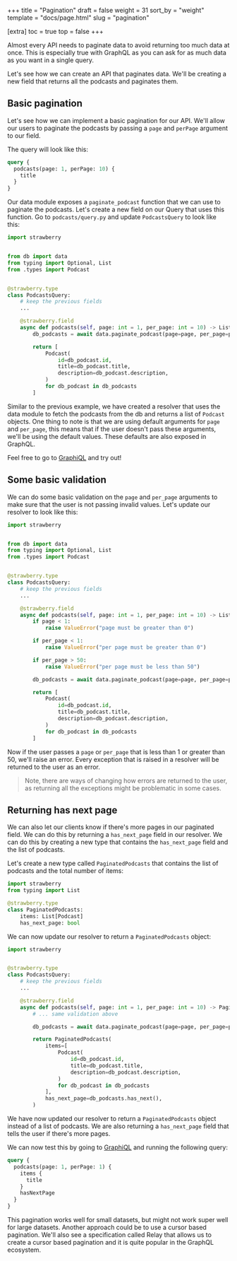 +++
title = "Pagination"
draft = false
weight = 31
sort_by = "weight"
template = "docs/page.html"
slug = "pagination"

[extra]
toc = true
top = false
+++

Almost every API needs to paginate data to avoid returning too much data at
once. This is especially true with GraphQL as you can ask for as much data as
you want in a single query.

Let's see how we can create an API that paginates data. We'll be creating a new
field that returns all the podcasts and paginates them.

## Basic pagination

Let's see how we can implement a basic pagination for our API. We'll allow our
users to paginate the podcasts by passing a `page` and `perPage` argument to our
field.

The query will look like this:

```graphql
query {
  podcasts(page: 1, perPage: 10) {
    title
  }
}
```

Our data module exposes a `paginate_podcast` function that we can use to
paginate the podcasts. Let's create a new field on our Query that uses this
function. Go to `podcasts/query.py` and update `PodcastsQuery` to look like
this:

```python
import strawberry


from db import data
from typing import Optional, List
from .types import Podcast


@strawberry.type
class PodcastsQuery:
    # keep the previous fields
    ...

    @strawberry.field
    async def podcasts(self, page: int = 1, per_page: int = 10) -> List[Podcast]:
        db_podcasts = await data.paginate_podcast(page=page, per_page=per_page)

        return [
            Podcast(
                id=db_podcast.id,
                title=db_podcast.title,
                description=db_podcast.description,
            )
            for db_podcast in db_podcasts
        ]
```

Similar to the previous example, we have created a resolver that uses the data
module to fetch the podcasts from the db and returns a list of `Podcast`
objects. One thing to note is that we are using default arguments for `page` and
`per_page`, this means that if the user doesn't pass these arguments, we'll be
using the default values. These defaults are also exposed in GraphQL.

Feel free to go to [GraphiQL](http://localhost:8000/graphql) and try out!

## Some basic validation

We can do some basic validation on the `page` and `per_page` arguments to make
sure that the user is not passing invalid values. Let's update our resolver to
look like this:

```python
import strawberry


from db import data
from typing import Optional, List
from .types import Podcast


@strawberry.type
class PodcastsQuery:
    # keep the previous fields
    ...

    @strawberry.field
    async def podcasts(self, page: int = 1, per_page: int = 10) -> List[Podcast]:
        if page < 1:
            raise ValueError("page must be greater than 0")

        if per_page < 1:
            raise ValueError("per page must be greater than 0")

        if per_page > 50:
            raise ValueError("per page must be less than 50")

        db_podcasts = await data.paginate_podcast(page=page, per_page=per_page)

        return [
            Podcast(
                id=db_podcast.id,
                title=db_podcast.title,
                description=db_podcast.description,
            )
            for db_podcast in db_podcasts
        ]
```

Now if the user passes a `page` or `per_page` that is less than 1 or greater
than 50, we'll raise an error. Every exception that is raised in a resolver will
be returned to the user as an error.

> Note, there are ways of changing how errors are returned to the user, as
> returning all the exceptions might be problematic in some cases.

## Returning has next page

We can also let our clients know if there's more pages in our paginated field.
We can do this by returning a `has_next_page` field in our resolver. We can do
this by creating a new type that contains the `has_next_page` field and the list
of podcasts.

Let's create a new type called `PaginatedPodcasts` that contains the list of
podcasts and the total number of items:

```python
import strawberry
from typing import List

@strawberry.type
class PaginatedPodcasts:
    items: List[Podcast]
    has_next_page: bool
```

We can now update our resolver to return a `PaginatedPodcasts` object:

```python
import strawberry


@strawberry.type
class PodcastsQuery:
    # keep the previous fields
    ...

    @strawberry.field
    async def podcasts(self, page: int = 1, per_page: int = 10) -> PaginatedPodcasts:
        # ... same validation above

        db_podcasts = await data.paginate_podcast(page=page, per_page=per_page)

        return PaginatedPodcasts(
            items=[
                Podcast(
                    id=db_podcast.id,
                    title=db_podcast.title,
                    description=db_podcast.description,
                )
                for db_podcast in db_podcasts
            ],
            has_next_page=db_podcasts.has_next(),
        )
```

We have now updated our resolver to return a `PaginatedPodcasts` object instead
of a list of podcasts. We are also returning a `has_next_page` field that tells
the user if there's more pages.

We can now test this by going to [GraphiQL](http://localhost:8000/graphql) and
running the following query:

```graphql
query {
  podcasts(page: 1, perPage: 1) {
    items {
      title
    }
    hasNextPage
  }
}
```

This pagination works well for small datasets, but might not work super well for
large datasets. Another approach could be to use a cursor based pagination.
We'll also see a specification called Relay that allows us to create a cursor
based pagination and it is quite popular in the GraphQL ecosystem.
